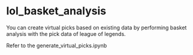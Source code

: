 # lol_basket_analysis
You can create virtual picks based on existing data by performing basket analysis with the pick data of league of legends.

Refer to the generate_virtual_picks.ipynb
